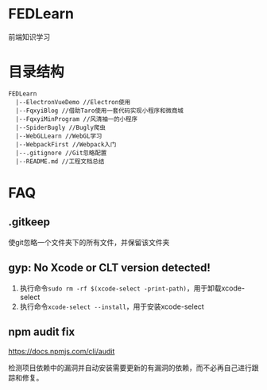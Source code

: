 # FEDLearn

前端知识学习

# 目录结构

```
FEDLearn
  |--ElectronVueDemo //Electron使用
  |--FqxyiBlog //借助Taro使用一套代码实现小程序和微商城
  |--FqxyiMinProgram //风清袖一的小程序
  |--SpiderBugly //Bugly爬虫
  |--WebGLLearn //WebGL学习
  |--WebpackFirst //Webpack入门
  |--.gitignore //Git忽略配置
  |--README.md //工程文档总结
```

# FAQ

## .gitkeep

使git忽略一个文件夹下的所有文件，并保留该文件夹

## gyp: No Xcode or CLT version detected!

1. 执行命令`sudo rm -rf $(xcode-select -print-path)`，用于卸载xcode-select
2. 执行命令`xcode-select --install`，用于安装xcode-select

## npm audit fix

<https://docs.npmjs.com/cli/audit>

检测项目依赖中的漏洞并自动安装需要更新的有漏洞的依赖，而不必再自己进行跟踪和修复。
